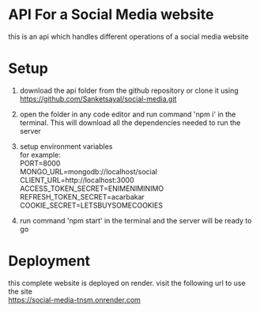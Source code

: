 # API For a Social Media website
this is an api which handles different operations of a social media website

# Setup
1. download the api folder from the github repository or clone it using  https://github.com/Sanketsayal/social-media.git  
2. open the folder in any code editor and run command 'npm i' in the terminal. This will download all the dependencies needed to run the server  
3. setup environment variables  
for example:  
    PORT=8000  
    MONGO_URL=mongodb://localhost/social  
    CLIENT_URL=http://localhost:3000  
    ACCESS_TOKEN_SECRET=ENIMENIMINIMO  
    REFRESH_TOKEN_SECRET=acarbakar  
    COOKIE_SECRET=LETSBUYSOMECOOKIES  

4. run command 'npm start' in the terminal and the server will be ready to go  

# Deployment
this complete website is deployed on render. visit the following url to use the site  
https://social-media-tnsm.onrender.com
